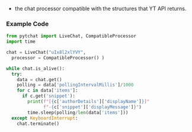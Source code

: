 + the chat processor compatible with the structures that YT API returns.

### Example Code

```python
from pytchat import LiveChat, CompatibleProcessor
import time

chat = LiveChat("uIx8l2xlYVY", 
  processor = CompatibleProcessor() )

while chat.is_alive():
  try:
    data = chat.get()
    polling = data['pollingIntervalMillis']/1000
    for c in data['items']:
      if c.get('snippet'):
        print(f"[{c['authorDetails']['displayName']}]"
              f"-{c['snippet']['displayMessage']}")
        time.sleep(polling/len(data['items']))
  except KeyboardInterrupt:
    chat.terminate()
```